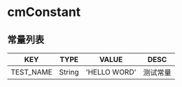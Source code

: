 # cmConstant

## 常量列表

| KEY | TYPE | VALUE | DESC |
| ------------- | ------------- | ----- | ----- |
| TEST_NAME | String | 'HELLO WORD' | 测试常量 |
